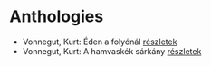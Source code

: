 # Anthologies

- Vonnegut, Kurt: Éden a folyónál [részletek](../_details/Vonnegut%2C%20Kurt.md#id_1624)
- Vonnegut, Kurt: A hamvaskék sárkány [részletek](../_details/Vonnegut%2C%20Kurt.md#id_1701)